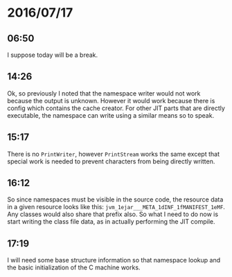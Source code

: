 # 2016/07/17

## 06:50

I suppose today will be a break.

## 14:26

Ok, so previously I noted that the namespace writer would not work because
the output is unknown. However it would work because there is config which
contains the cache creator. For other JIT parts that are directly executable,
the namespace can write using a similar means so to speak.

## 15:17

There is no `PrintWriter`, however `PrintStream` works the same except that
special work is needed to prevent characters from being directly written.

## 16:12

So since namespaces must be visible in the source code, the resource data in
a given resource looks like this: `jvm_1ejar___META_1dINF_1fMANIFEST_1eMF`.
Any classes would also share that prefix also. So what I need to do now is
start writing the class file data, as in actually performing the JIT
compile.

## 17:19

I will need some base structure information so that namespace lookup and
the basic initialization of the C machine works.

